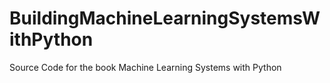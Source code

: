 BuildingMachineLearningSystemsWithPython
========================================

Source Code for the book Machine Learning Systems with Python
